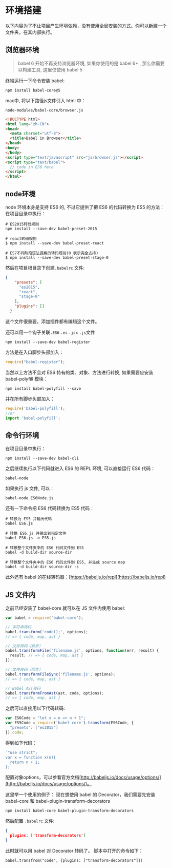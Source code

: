 # 环境搭建

以下内容为了不让项目产生环境依赖，没有使用全局安装的方式。你可以新建一个文件夹，在其内部执行。

## 浏览器环境

> babel 6 开始不再支持浏览器环境, 如果你使用的是 babel 6+ , 那么你需要以构建工具, 这里仅使用 babel 5

终端运行一下命令安装 babel:
```shell
npm install babel-core@5
```
mac中, 将以下路径js文件引入 html 中：
```shell
node-modules/babel-core/browser.js
```

```html
<!DOCTYPE html>
<html lang="zh-CN">
<head>
  <meta charset="utf-8">
  <title>Babel in Browser</title>
</head>
<body>
</body>
<script type="text/javascript" src="js/browser.js"></script>
<script type="text/babel">
  // code in ES6 here
</script>
</html>
```

## node环境

node 环境本身是支持 ES6 的, 不过它提供了把 ES6 的代码转换为 ES5 的方法：
在项目目录中执行：
```shell
# ES2015转码规则
npm install --save-dev babel-preset-2015

# react转码规则
$ npm install --save-dev babel-preset-react

# ES7不同阶段语法提案的转码规则(0 表示完全支持)
$ npm install --save-dev babel-preset-stage-0
```
然后在项目根目录下创建`.babelrc` 文件:
```json
{
    "presets": [
      "es2015",
      "react",
      "stage-0"
    ],
    "plugins": []
  }
```
这个文件很重要，添加插件都有编辑这个文件。

还可以用一个钩子关联`.ES6` `.es` `.jsx` `.js`文件
```shell
npm install --save-dev babel-register
```
方法是在入口脚步头部加入：
```js
require("babel-register");
```

当然以上方法不会对 ES6 特有的类、对象、方法进行转换, 如果需要应安装 babel-polyfill 模块：
```shell
npm install babel-polyfill --save
```
并在所有脚步头部加入：
```js
require('babel-polyfill');
//or
import 'babel-polyfill';
```

## 命令行环境
在项目目录中执行：
```shell
npm install --save-dev babel-cli
```
之后继续执行以下代码就进入 ES6 的 REPL 环境, 可以直接运行 ES6 代码：
```shell
babel-node
```
如果执行 js 文件, 可以：
```shell
babel-node ES6Node.js
```
还有一下命令把 ES6 代码转换为 ES5 代码：
```shell
# 转换为 ES5 并输出代码
babel ES6.js

# 转换 ES6.js 并输出到指定文件
babel ES6.js -o ES5.js

# 转换整个文件夹中的 ES6 代码文件到 ES5
babel -d build-dir source-dir

# 转换整个文件夹中的 ES6 代码文件到 ES5, 并生成 source.map
babel -d build-dir source-dir -s
```
此外还有 babel 的在线转码器：[https://babeljs.io/repl](https://babeljs.io/repl)

## JS 文件内

之前已经安装了 babel-core 就可以在 JS 文件内使用 babel:
```js
var babel = require('babel-core');

// 字符串转码
babel.transform('code();', options);
// => { code, map, ast }

// 文件转码（异步）
babel.transformFile('filename.js', options, function(err, result) {
  result; // => { code, map, ast }
});

// 文件转码（同步）
babel.transformFileSync('filename.js', options);
// => { code, map, ast }

// Babel AST转码
babel.transformFromAst(ast, code, options);
// => { code, map, ast }
```
之后可以直接用以下代码转码:
```js
var ES6Code = "let x = n => n + 1";
var ES5Code = require('babel-core').transform(ES6Code, {
  "presets": ["es2015"]
}).code;
```
得到如下代码：
```js
`"use strict";
var x = function x(n){
  return n + 1;
};`
```
配置对象options，可以参看官方文档[http://babeljs.io/docs/usage/options/](http://babeljs.io/docs/usage/options/)。

这里举一个使用的例子：
现在想使用 babel 的 Decorator，我们需要先安装 babel-core 和 babel-plugin-transform-decorators
```shell
npm install babel-core babel-plugin-transform-decorators
```
然后配置 `.babelrc` 文件:
```json
{
  plugins: ['transform-decorators']
}
```
此时就可以用 babel 对 Decorator 转码了。
脚本中打开的命令如下：
```shell
babel.transfrom("code", {plugins: ["transform-decorators"]})
```
